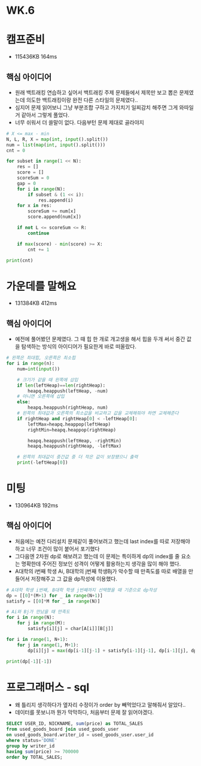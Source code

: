 # WK.6

# 캠프준비
* 115436KB 164ms

## 핵심 아이디어
* 원래 백트래킹 연습하고 싶어서 백트래킹 주제 문제들에서 제목만 보고 뽑은 문제였는데 의도한 백트래킹이랑 완전 다른 스타일의 문제였다..
* 심지어 문제 읽어보니 그냥 부분조합 구하고 가지치기 일찌감치 해주면 그게 와따일거 같아서 그렇게 풀었다.
* 너무 쉬워서 더 쓸말이 없다. 다음부턴 문제 제대로 골라야지
```python
# X <= max - min
N, L, R, X = map(int, input().split())
num = list(map(int, input().split()))
cnt = 0

for subset in range(1 << N):
    res = []
    score = []
    scoreSum = 0
    gap = 0
    for i in range(N):
        if subset & (1 << i):
            res.append(i)
    for x in res:
        scoreSum += num[x]
        score.append(num[x])

    if not L <= scoreSum <= R:
        continue

    if max(score) - min(score) >= X:
        cnt += 1

print(cnt)
```

# 가운데를 말해요
* 131384KB 412ms

## 핵심 아이디어
* 예전에 풀어봤던 문제였다. 그 때 힙 한 개로 개고생을 해서 힙을 두개 써서 중간 값을 탐색하는 방식의 아이디어가 필요한게 바로 떠올랐다.
```python
# 왼쪽은 최대힙, 오른쪽은 최소힙
for i in range(n):
    num=int(input())

    # 크기가 같을 때 왼쪽에 삽입
    if len(leftHeap)==len(rightHeap):
        heapq.heappush(leftHeap, -num)
    # 아니면 오른쪽에 삽입
    else:
        heapq.heappush(rightHeap, num)
    # 왼쪽의 최대값과 오른쪽의 최소값을 비교하고 값을 교체해줘야 하면 교체해준다
    if rightHeap and rightHeap[0] < -leftHeap[0]:
        leftMax=heapq.heappop(leftHeap)
        rightMin=heapq.heappop(rightHeap)

        heapq.heappush(leftHeap, -rightMin)
        heapq.heappush(rightHeap, -leftMax)

    # 왼쪽의 최대값이 중간값 중 더 작은 값이 보장됐으니 출력
    print(-leftHeap[0])
```

# 미팅
* 130964KB 192ms

## 핵심 아이디어
* 처음에는 예전 다리설치 문제같이 풀어보려고 했는데 last index를 따로 저장해야하고 너무 조건이 많이 붙어서 포기했다
* 그다음엔 2차원 dp로 해보려고 했는데 이 문제는 특이하게 dp의 index를 줄 요소는 명확한데 주어진 정보인 성격이 어떻게 활용하는지 생각을 많이 해야 했다.
* A대학의 i번째 학생 Ai, B대학의 j번째 학생Bj가 악수할 때 만족도를 따로 배열을 만들어서 저장해주고 그 값을 dp작성에 이용했다.
```python
# A대학 학생 i번째, B대학 학생 j번째까지 선택했을 때 기준으로 dp작성
dp = [[0]*(M+1) for _ in range(N+1)]
satisfy = [[0]*M for _ in range(N)]

# Ai와 Bj가 만났을 때 만족도
for i in range(N):
    for j in range(M):
        satisfy[i][j] = char[A[i]][B[j]]

for i in range(1, N+1):
    for j in range(1, M+1):
        dp[i][j] = max(dp[i-1][j-1] + satisfy[i-1][j-1], dp[i-1][j], dp[i][j-1])

print(dp[-1][-1])
```

# 프로그래머스 - sql
* 왜 틀리지 생각하다가 옆자리 수정이가 order by 빼먹었다고 말해줘서 알았다..
* 데이터를 못보니까 뭔가 막막하다, 처음부터 문제 잘 읽어야겠다.
```sql
SELECT USER_ID, NICKNAME, sum(price) as TOTAL_SALES
from used_goods_board join used_goods_user
on used_goods_board.writer_id = used_goods_user.user_id
where status='DONE'
group by writer_id
having sum(price) >= 700000
order by TOTAL_SALES;
```